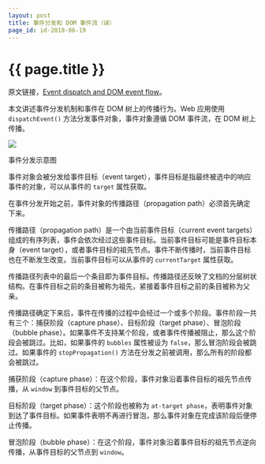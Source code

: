 ```yaml
---
layout: post
title: 事件分发和 DOM 事件流（译）
page_id: id-2018-06-19
---
```


# {{ page.title }}

原文链接，<a href="https://www.w3.org/TR/uievents/#event-flow" target="_blank">Event dispatch and DOM event flow</a>。

本文讲述事件分发机制和事件在 DOM 树上的传播行为。Web 应用使用 `dispatchEvent()` 方法分发事件对象，事件对象遵循 DOM 事件流，在 DOM 树上传播。

<!-- more -->

<!-- <p class="post-image"><img src="/resources/figures/2018-06-19-eventflow.svg" alt="eventflow" width="90%"></p> -->

![](/images/2018-06-19-eventflow.svg)

<p class="post-image-title">事件分发示意图</p>

事件对象会被分发给事件目标（event target），事件目标是指最终被选中的响应事件的对象，可以从事件的 `target` 属性获取。

在事件分发开始之前，事件对象的传播路径（propagation path）必须首先确定下来。

传播路径（propagation path）是一个由当前事件目标（current event targets）组成的有序列表，事件会依次经过这些事件目标。当前事件目标可能是事件目标本身（event target），或者事件目标的祖先节点。事件不断传播时，当前事件目标也在不断发生改变。当前事件目标可以从事件的 `currentTarget` 属性获取。

传播路径列表中的最后一个条目即为事件目标。传播路径还反映了文档的分层树状结构。在事件目标之前的条目被称为祖先，紧接着事件目标之前的条目被称为父亲。

传播路径确定下来后，事件在传播的过程中会经过一个或多个阶段。事件阶段一共有三个：捕获阶段（capture phase）、目标阶段（target phase）、冒泡阶段（bubble phase）。如果事件不支持某个阶段，或者事件传播被阻止，那么这个阶段会被跳过。比如，如果事件的 `bubbles` 属性被设为 `false`，那么冒泡阶段会被跳过。如果事件的 `stopPropagation()` 方法在分发之前被调用，那么所有的阶段都会被跳过。

捕获阶段（capture phase）：在这个阶段，事件对象沿着事件目标的祖先节点传播，从 `window` 到事件目标的父节点。

目标阶段（target phase）：这个阶段也被称为 `at-target phase`，表明事件对象到达了事件目标。如果事件表明不再进行冒泡，那么事件对象在完成该阶段后便停止传播。

冒泡阶段（bubble phase）：在这个阶段，事件对象沿着事件目标的祖先节点逆向传播，从事件目标的父节点到 `window`。
